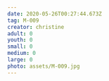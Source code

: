 ```yaml
---
date: 2020-05-26T00:27:44.673Z
tag: M-009
creator: christine
adult: 0
youth: 0
small: 0
medium: 0
large: 0
photo: assets/M-009.jpg
---
```


